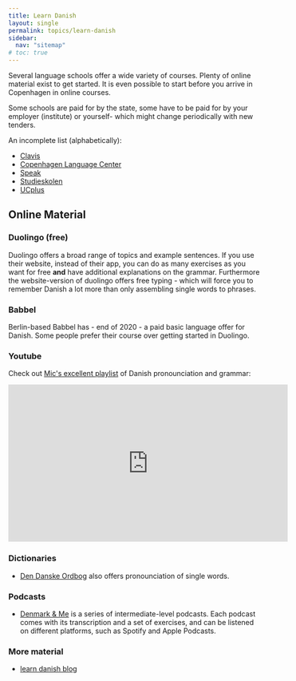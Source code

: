 ```yaml
---
title: Learn Danish
layout: single
permalink: topics/learn-danish
sidebar:
  nav: "sitemap"
# toc: true
---
```


Several language schools offer a wide variety of courses. Plenty of online material 
exist to get started. It is even possible to start before you arrive in Copenhagen 
in online courses.

Some schools are paid for by the state, some have to be paid for by your employer (institute)
or yourself- which might change periodically with new tenders.

An incomplete list (alphabetically):

- [Clavis](https://www.clavis.org/til-kursister/danskuddannelsen)
- [Copenhagen Language Center](https://www.kbh-sprogcenter.dk/en/)
- [Speak](https://speakspeak.dk/)
- [Studieskolen](https://www.studieskolen.dk/en)
- [UCplus](https://ucplusdansk.dk/danskkurser/)

## Online Material

### Duolingo (free)
Duolingo offers a broad range of topics and example sentences. If you use their website,
instead of their app, you can do as many exercises as you want for free **and** have 
additional explanations on the grammar. Furthermore the website-version of duolingo offers
free typing - which will force you to remember Danish a lot more than only assembling single
words to phrases. 

### Babbel
Berlin-based Babbel has - end of 2020 - a paid basic language offer for Danish. Some people
prefer their course over getting started in Duolingo. 

### Youtube

Check out [Mic's excellent playlist](https://www.youtube.com/playlist?list=PLD3n_YjHL8vnARPiWuzLILuhMx0Hj-bBd) of Danish pronounciation and grammar: 


<iframe width="560" height="315" src="https://www.youtube.com/embed/qTqMcIvmGng" frameborder="0" allow="accelerometer; autoplay; clipboard-write; encrypted-media; gyroscope; picture-in-picture" allowfullscreen></iframe>

### Dictionaries
- [Den Danske Ordbog](https://ordnet.dk/ddo) also offers pronounciation of single words.

### Podcasts

- [Denmark & Me](https://denmarkandme.com/podcast/) is a series of intermediate-level podcasts. Each podcast
comes with its transcription and a set of exercises, and can be listened on different platforms, such as Spotify and Apple Podcasts.

### More material

- [learn danish blog](https://www.learn-danish.com/category/danish-classes-and-tips/)
